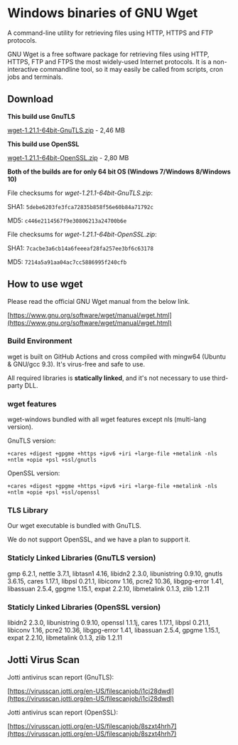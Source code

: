 # Windows binaries of GNU Wget

A command-line utility for retrieving files using HTTP, HTTPS and FTP protocols.

GNU Wget is a free software package for retrieving files using HTTP, HTTPS, FTP
and FTPS the most widely-used Internet protocols. It is a non-interactive commandline tool,
so it may easily be called from scripts, cron jobs and terminals.

## Download

__This build use GnuTLS__

[wget-1.21.1-64bit-GnuTLS.zip](https://github.com/webfolderio/wget-windows/releases/download/1.21.1/wget-1.21.1-64bit-GnuTLS.zip) - 2,46 MB

__This build use OpenSSL__

[wget-1.21.1-64bit-OpenSSL.zip](https://github.com/webfolderio/wget-windows/releases/download/1.21.1/wget-1.21.1-64bit-OpenSSL.zip) - 2,80 MB

__Both of the builds are for only 64 bit OS (Windows 7/Windows 8/Windows 10)__

File checksums for *wget-1.21.1-64bit-GnuTLS.zip*:

SHA1: `5debe6203fe3fca72835b858f56e60b84a71792c`

MD5: `c446e2114567f9e30806213a24700b6e`


File checksums for *wget-1.21.1-64bit-OpenSSL.zip*:

SHA1: `7cacbe3a6cb14a6feeeaf28fa257ee3bf6c63178`

MD5: `7214a5a91aa04ac7cc5886995f240cfb`

## How to use wget

Please read the official GNU Wget manual from the below link.

[https://www.gnu.org/software/wget/manual/wget.html](https://www.gnu.org/software/wget/manual/wget.html)

### Build Environment

wget is built on GitHub Actions and cross compiled with mingw64 (Ubuntu & GNU/gcc 9.3). It's virus-free and safe to use.

All required libraries is **statically linked**, and it's not necessary to use third-party DLL.


### wget features

wget-windows bundled with all wget features except nls (multi-lang version).

GnuTLS version:

`+cares +digest +gpgme +https +ipv6 +iri +large-file +metalink -nls +ntlm +opie +psl +ssl/gnutls`

OpenSSL version:

`+cares +digest +gpgme +https +ipv6 +iri +large-file +metalink -nls +ntlm +opie +psl +ssl/openssl`

### TLS Library

Our wget executable is bundled with GnuTLS.

We do not support OpenSSL, and we have a plan to support it.

### Staticly Linked Libraries (GnuTLS version)

gmp 6.2.1, nettle 3.7.1, libtasn1 4.16, libidn2 2.3.0, libunistring 0.9.10, gnutls 3.6.15, cares 1.17.1, libpsl 0.21.1, libiconv 1.16, pcre2 10.36, libgpg-error 1.41, libassuan 2.5.4, gpgme 1.15.1, expat 2.2.10, libmetalink 0.1.3, zlib 1.2.11

### Staticly Linked Libraries (OpenSSL version)

libidn2 2.3.0, libunistring 0.9.10, openssl 1.1.1j, cares 1.17.1, libpsl 0.21.1, libiconv 1.16, pcre2 10.36, libgpg-error 1.41, libassuan 2.5.4, gpgme 1.15.1, expat 2.2.10, libmetalink 0.1.3, zlib 1.2.11

## Jotti Virus Scan

Jotti antivirus scan report (GnuTLS):

[https://virusscan.jotti.org/en-US/filescanjob/i1cj28dwdl](https://virusscan.jotti.org/en-US/filescanjob/i1cj28dwdl)

Jotti antivirus scan report (OpenSSL):

[https://virusscan.jotti.org/en-US/filescanjob/8szxt4hrh7](https://virusscan.jotti.org/en-US/filescanjob/8szxt4hrh7)
